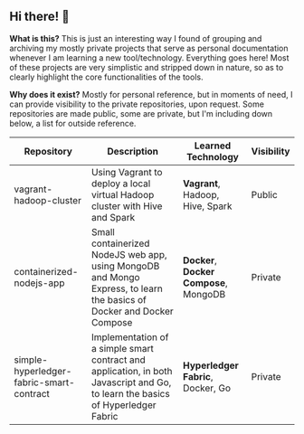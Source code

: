 ## Hi there! 👋

**What is this?** This is just an interesting way I found of grouping and archiving my mostly private projects that serve as personal documentation whenever I am learning a new tool/technology. Everything goes here! Most of these projects are very simplistic and stripped down in nature, so as to clearly highlight the core functionalities of the tools.

**Why does it exist?** Mostly for personal reference, but in moments of need, I can provide visibility to the private repositories, upon request. Some repositories are made public, some are private, but I'm including down below, a list for outside reference.

| Repository      | Description | Learned Technology | Visibility |
| ----------- | ----------- | ----------- | ----------- |
| vagrant-hadoop-cluster | Using Vagrant to deploy a local virtual Hadoop cluster with Hive and Spark | **Vagrant**, Hadoop, Hive, Spark | Public |
| containerized-nodejs-app | Small containerized NodeJS web app, using MongoDB and Mongo Express, to learn the basics of Docker and Docker Compose | **Docker**, **Docker Compose**, MongoDB | Private |
| simple-hyperledger-fabric-smart-contract | Implementation of a simple smart contract and application, in both Javascript and Go, to learn the basics of Hyperledger Fabric | **Hyperledger Fabric**, Docker, Go | Private |


